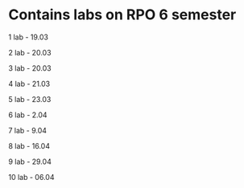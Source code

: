 # Contains labs on RPO 6 semester
1 lab - 19.03

2 lab - 20.03

3 lab - 20.03

4 lab - 21.03

5 lab - 23.03

6 lab - 2.04

7 lab - 9.04

8 lab - 16.04

9 lab - 29.04

10 lab - 06.04
